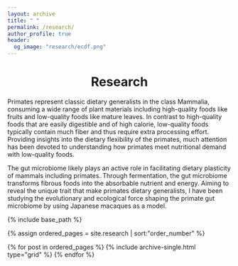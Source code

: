 ```yaml
---
layout: archive
title: " "
permalink: /research/
author_profile: true
header:
  og_image: "research/ecdf.png"
---
```


<div style="text-align: center"> <h1>Research</h1> </div>

Primates represent classic dietary generalists in the class Mammalia, consuming a wide range of plant materials including high-quality foods like fruits and low-quality foods like mature leaves. In contrast to high-quality foods that are easily digestible and of high calorie, low-quality foods typically contain much fiber and thus require extra processing effort. Providing insights into the dietary flexibility of the primates, much attention has been devoted to understanding how primates meet nutritional demand with low-quality foods.</p>

The gut microbiome likely plays an active role in facilitating dietary plasticity of mammals including primates. Through fermentation, the gut microbiome transforms fibrous foods into the absorbable nutrient and energy. Aiming to reveal the unique trait that make primates dietary generalists, I have been studying the evolutionary and ecological force shaping the primate gut microbiome by using Japanese macaques as a model. 

<nbsp>

{% include base_path %}

{% assign ordered_pages = site.research | sort:"order_number" %}

{% for post in ordered_pages %}
  {% include archive-single.html type="grid" %}
{% endfor %}
